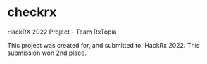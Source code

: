 # checkrx
HackRX 2022 Project - Team RxTopia

This project was created for, and submitted to, HackRx 2022. This submission won 2nd place. 
